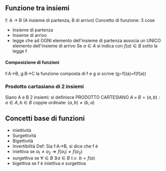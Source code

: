## Funzione tra insiemi
f: A -> B (A insieme di partenza, B di arrivo)
Concetto di funzione: 3 cose
- Insieme di partenza
- Insieme di arrivo
- legge che ad OGNI elemento dell'insieme di partenza associa un UNICO elemento dell'insieme di arrivo
Se $a\in A$ si indica con $f(a)\in B$ sotto la legge f
#### Composizione di funzioni
f:A->B, g:B->C
la funzione composta di f e g si scrive (g$\circ$f)(a)=f(f(a))

### Prodotto cartasiano di 2 insiemi
Siano A e B 2 insiemi: si definisce PRODOTTO CARTESIANO $A\times B ={(a,b):a\in A,b\in B}$ 
coppie ordinate: $(a,b)\ne(b,a)$

## Concetti base di funzioni
- iniettività
- Surgettività
- Bigettività
- Invertibilità
Def: Sia f:A->B, si dice che f è 
- iniettiva se $a_1\ne a_2 \Rightarrow f(a_1)\ne f(a_2)$
- surgettiva se $\forall\in B \;\exists\, a\in B \,\,t.v.\,\, b=f(a)$
- bigettiva se f è iniettiva e surgettiva